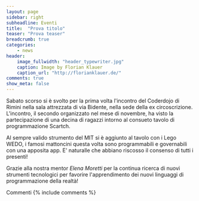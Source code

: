 ```yaml
---
layout: page
sidebar: right
subheadline: Eventi
title:  "Prova titolo"
teaser: "Prova teaser"
breadcrumb: true
categories:
    - news
header:
    image_fullwidth: "header_typewriter.jpg"
    caption: Image by Florian Klauer
    caption_url: "http://florianklauer.de/"
comments: true
show_meta: false
---
```

Sabato scorso si è svolto per la prima volta l'incontro del Coderdojo di Rimini nella sala attrezzata di via Bidente, nella sede della ex circoscrizione.
L'incontro, il secondo organizzato nel mese di novembre, ha visto la partecipazione di una decina di ragazzi intorno al consueto tavolo di programmazione Scartch.
<!--more-->
 Al sempre valido strumento del MIT si è aggiunto al tavolo con i Lego WEDO, i famosi mattoncini questa volta sono programmabili e governabili con una apposita app. E' naturalle che abbiano riscosso il consenso di tutti i presenti!

Grazie alla nostra mentor *Elena Moretti* per la continua ricerca di nuovi strumenti tecnologici per favorire l'apprendimento dei nuovi linguaggi di programmazione della realtà!

Commenti
{% include comments %}
